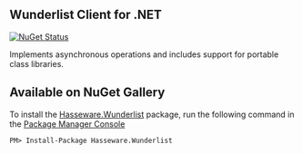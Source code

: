 ## Wunderlist Client for .NET ##
[![NuGet Status](http://img.shields.io/nuget/v/hasseware.wunderlist.svg?style=flat)](https://www.nuget.org/packages/hasseware.wunderlist/)

Implements asynchronous operations and includes support for portable class libraries.

## Available on NuGet Gallery

To install the [Hasseware.Wunderlist](https://www.nuget.org/packages/Hasseware.Wunderlist) package,
run the following command in the [Package Manager Console](http://docs.nuget.org/docs/start-here/using-the-package-manager-console)

    PM> Install-Package Hasseware.Wunderlist

